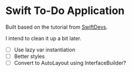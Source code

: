 # Swift To-Do Application
Built based on the tutorial from [SwiftDevs](https://www.youtube.com/watch?v=xN7HewWJl5Y&list=UUZuwF7Hfc5s8o_yuMcifyng).

I intend to clean it up a bit later.

- [ ] Use lazy var instantiation
- [ ] Better styles
- [ ] Convert to AutoLayout using InterfaceBuilder?
